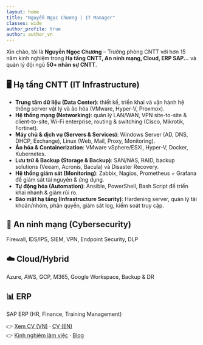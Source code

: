 ```yaml
---
layout: home
title: "Nguyễn Ngọc Chương | IT Manager"
classes: wide
author_profile: true
author: author_vn
---
```


Xin chào, tôi là **Nguyễn Ngọc Chương** – Trưởng phòng CNTT với hơn 15 năm kinh nghiệm trong **Hạ tầng CNTT, An ninh mạng, Cloud, ERP SAP...** và quản lý đội ngũ **50+ nhân sự CNTT**.

## 🖥️ Hạ tầng CNTT (IT Infrastructure)
- **Trung tâm dữ liệu (Data Center)**: thiết kế, triển khai và vận hành hệ thống server vật lý và ảo hóa (VMware, Hyper-V, Proxmox).  
- **Hệ thống mạng (Networking)**: quản lý LAN/WAN, VPN site-to-site & client-to-site, Wi-Fi enterprise, routing & switching (Cisco, Mikrotik, Fortinet).  
- **Máy chủ & dịch vụ (Servers & Services)**: Windows Server (AD, DNS, DHCP, Exchange), Linux (Web, Mail, Proxy, Monitoring).  
- **Ảo hóa & Containerization**: VMware vSphere/ESXi, Hyper-V, Docker, Kubernetes.  
- **Lưu trữ & Backup (Storage & Backup)**: SAN/NAS, RAID, backup solutions (Veeam, Acronis, Bacula) và Disaster Recovery.  
- **Hệ thống giám sát (Monitoring)**: Zabbix, Nagios, Prometheus + Grafana để giám sát tài nguyên & ứng dụng.  
- **Tự động hóa (Automation)**: Ansible, PowerShell, Bash Script để triển khai nhanh & giảm rủi ro.  
- **Bảo mật hạ tầng (Infrastructure Security)**: Hardening server, quản lý tài khoản/nhóm, phân quyền, giám sát log, kiểm soát truy cập.  

## 🔐 An ninh mạng (Cybersecurity)
Firewall, IDS/IPS, SIEM, VPN, Endpoint Security, DLP  

## ☁️ Cloud/Hybrid
Azure, AWS, GCP, M365, Google Workspace, Backup & DR  

## 📊 ERP
SAP ERP (HR, Finance, Training Management)  

👉 [Xem CV (VN)](/assets/cv_nguyenngocchuong_vn.pdf) · [CV (EN)](/assets/cv_nguyenngocchuong_en.pdf)  
👉 [Kinh nghiệm làm việc](/work/) · [Blog](/categories/)
